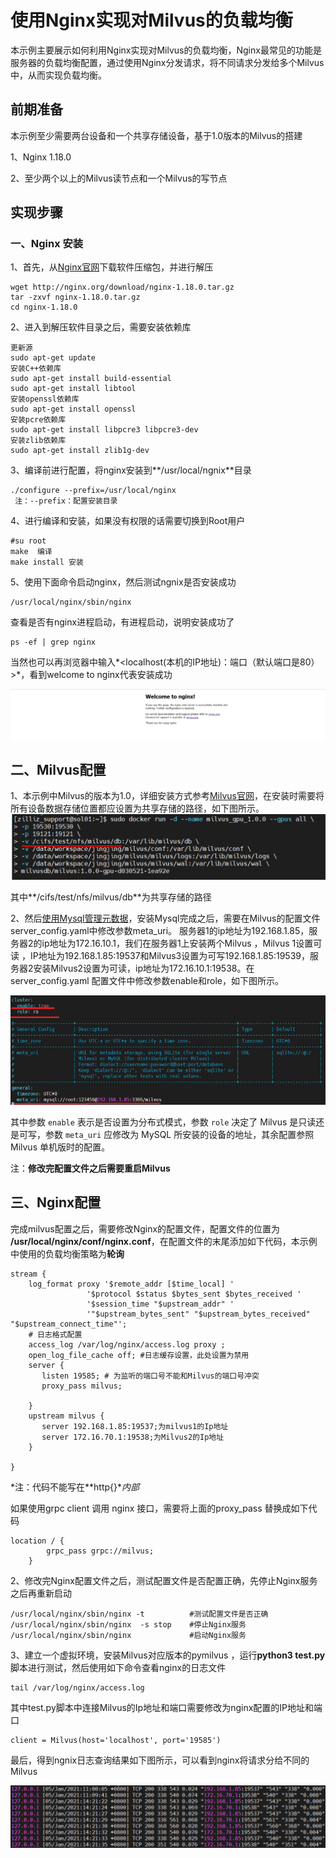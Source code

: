 # 使用Nginx实现对Milvus的负载均衡
本示例主要展示如何利用Nginx实现对Milvus的负载均衡，Nginx最常见的功能是服务器的负载均衡配置，通过使用Nginx分发请求，将不同请求分发给多个Milvus中，从而实现负载均衡。

## 前期准备

本示例至少需要两台设备和一个共享存储设备，基于1.0版本的Milvus的搭建

1、Nginx 1.18.0

2、至少两个以上的Milvus读节点和一个Milvus的写节点

## 实现步骤

### 一、Nginx 安装

1、首先，从[Nginx官网](http://nginx.org/en/download.html)下载软件压缩包，并进行解压

```
wget http://nginx.org/download/nginx-1.18.0.tar.gz
tar -zxvf nginx-1.18.0.tar.gz
cd nginx-1.18.0
```

2、进入到解压软件目录之后，需要安装依赖库

```
更新源
sudo apt-get update
安装C++依赖库
sudo apt-get install build-essential
sudo apt-get install libtool
安装openssl依赖库
sudo apt-get install openssl
安装pcre依赖库
sudo apt-get install libpcre3 libpcre3-dev
安装zlib依赖库
sudo apt-get install zlib1g-dev 
```

3、编译前进行配置，将nginx安装到**/usr/local/ngnix**目录

```
./configure --prefix=/usr/local/nginx
 注：--prefix：配置安装目录
```

4、进行编译和安装，如果没有权限的话需要切换到Root用户

```
#su root
make  编译
make install 安装
```

5、使用下面命令启动nginx，然后测试ngnix是否安装成功

```
/usr/local/nginx/sbin/nginx 
```

查看是否有nginx进程启动，有进程启动，说明安装成功了

```
ps -ef | grep nginx
```

当然也可以再浏览器中输入*<localhost(本机的IP地址)：端口（默认端口是80）>*，看到welcome to nginx代表安装成功

![](1.png)

## 二、Milvus配置

1、本示例中Milvus的版本为1.0，详细安装方式参考[Milvus官网](https://milvus.io/cn/docs/v1.0.0/milvus_docker-gpu.md)，在安装时需要将所有设备数据存储位置都应设置为共享存储的路径，如下图所示。![](6.png)

其中**/cifs/test/nfs/milvus/db**为共享存储的路径

2、然后[使用Mysql管理元数据](https://www.milvus.io/cn/docs/v0.10.4/data_manage.md)，安装Mysql完成之后，需要在Milvus的配置文件server_config.yaml中修改参数meta_uri。 服务器1的ip地址为192.168.1.85，服务器2的ip地址为172.16.10.1，我们在服务器1上安装两个Milvus ，Milvus 1设置可读 ，IP地址为192.168.1.85:19537和Milvus3设置为可写192.168.1.85:19539，服务器2安装Milvus2设置为可读，ip地址为172.16.10.1:19538。在server_config.yaml 配置文件中修改参数enable和role，如下图所示。

![](7.png)

其中参数 `enable` 表示是否设置为分布式模式，参数 `role` 决定了 Milvus 是只读还是可写，参数 `meta_uri` 应修改为 MySQL 所安装的设备的地址，其余配置参照 Milvus 单机版时的配置。

注：**修改完配置文件之后需要重启Milvus**

## 三、Nginx配置

完成milvus配置之后，需要修改Nginx的配置文件，配置文件的位置为 **/usr/local/nginx/conf/nginx.conf**，在配置文件的末尾添加如下代码，本示例中使用的负载均衡策略为**轮询**

```
stream {
    log_format proxy '$remote_addr [$time_local] '
                 '$protocol $status $bytes_sent $bytes_received '
                 '$session_time "$upstream_addr" '
                 '"$upstream_bytes_sent" "$upstream_bytes_received" "$upstream_connect_time"';
    # 日志格式配置
    access_log /var/log/nginx/access.log proxy ;
    open_log_file_cache off; #日志缓存设置，此处设置为禁用
    server {
       listen 19585; # 为监听的端口号不能和Milvus的端口号冲突
       proxy_pass milvus;

    }
    upstream milvus {
       server 192.168.1.85:19537;为milvus1的Ip地址
       server 172.16.70.1:19538;为Milvus2的Ip地址
    }

}

```

*注：代码不能写在**http{}**内部*

如果使用grpc client 调用 nginx 接口，需要将上面的proxy_pass 替换成如下代码                  
```                    
location / {
        grpc_pass grpc://milvus;
    }
```
  
2、修改完Nginx配置文件之后，测试配置文件是否配置正确，先停止Nginx服务之后再重新启动

```
/usr/local/nginx/sbin/nginx -t          #测试配置文件是否正确
/usr/local/nginx/sbin/nginx  -s stop    #停止Nginx服务
/usr/local/nginx/sbin/nginx             #启动Nginx服务
```

3、建立一个虚拟环境，安装Milvus对应版本的pymilvus ，运行**python3 test.py**脚本进行测试，然后使用如下命令查看nginx的日志文件

```
tail /var/log/nginx/access.log
```

其中test.py脚本中连接Milvus的Ip地址和端口需要修改为nginx配置的IP地址和端口

```
client = Milvus(host='localhost', port='19585')
```

最后，得到ngnix日志查询结果如下图所示，可以看到nginx将请求分给不同的Milvus

![](4.png)



